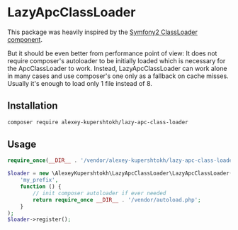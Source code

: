 LazyApcClassLoader
==================

This package was heavily inspired by the [Symfony2 ClassLoader component](http://symfony.com/doc/current/components/class_loader/cache_class_loader.html).

But it should be even better from performance point of view:
It does not require composer's autoloader to be initially loaded which is necessary for the ApcClassLoader to work. Instead, LazyApcClassLoader can work alone in many cases and use composer's one only as a fallback on cache misses. Usually it's enough to load only 1 file instead of 8.

Installation
------------
```bash
composer require alexey-kupershtokh/lazy-apc-class-loader
```

Usage
-----
```php
require_once(__DIR__ . '/vendor/alexey-kupershtokh/lazy-apc-class-loader/src/LazyApcClassLoader.php');

$loader = new \AlexeyKupershtokh\LazyApcClassLoader\LazyApcClassLoader(
    'my_prefix',
    function () {
        // init composer autoloader if ever needed
        return require_once __DIR__ . '/vendor/autoload.php';
    }
);
$loader->register();
```
